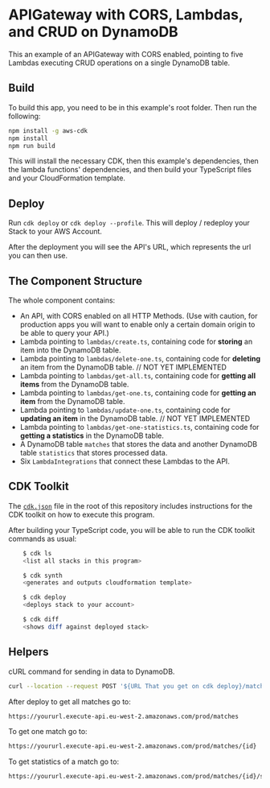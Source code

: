 # APIGateway with CORS, Lambdas, and CRUD on DynamoDB

This an example of an APIGateway with CORS enabled, pointing to five Lambdas executing CRUD operations on a single DynamoDB table.

## Build

To build this app, you need to be in this example's root folder. Then run the following:

```bash
npm install -g aws-cdk
npm install
npm run build
```

This will install the necessary CDK, then this example's dependencies, then the lambda functions' dependencies, and then build your TypeScript files and your CloudFormation template.

## Deploy

Run `cdk deploy` or `cdk deploy --profile`. This will deploy / redeploy your Stack to your AWS Account.

After the deployment you will see the API's URL, which represents the url you can then use.

## The Component Structure

The whole component contains:

- An API, with CORS enabled on all HTTP Methods. (Use with caution, for production apps you will want to enable only a certain domain origin to be able to query your API.)
- Lambda pointing to `lambdas/create.ts`, containing code for __storing__ an item  into the DynamoDB table.
- Lambda pointing to `lambdas/delete-one.ts`, containing code for __deleting__ an item from the DynamoDB table. // NOT YET IMPLEMENTED
- Lambda pointing to `lambdas/get-all.ts`, containing code for __getting all items__ from the DynamoDB table.
- Lambda pointing to `lambdas/get-one.ts`, containing code for __getting an item__ from the DynamoDB table.
- Lambda pointing to `lambdas/update-one.ts`, containing code for __updating an item__ in the DynamoDB table. // NOT YET IMPLEMENTED
- Lambda pointing to `lambdas/get-one-statistics.ts`, containing code for __getting a statistics__ in the DynamoDB table.
- A DynamoDB table `matches` that stores the data and another DynamoDB table `statistics` that stores processed data.
- Six `LambdaIntegrations` that connect these Lambdas to the API.

## CDK Toolkit

The [`cdk.json`](./cdk.json) file in the root of this repository includes
instructions for the CDK toolkit on how to execute this program.

After building your TypeScript code, you will be able to run the CDK toolkit commands as usual:

```bash
    $ cdk ls
    <list all stacks in this program>

    $ cdk synth
    <generates and outputs cloudformation template>

    $ cdk deploy
    <deploys stack to your account>

    $ cdk diff
    <shows diff against deployed stack>
```

## Helpers

cURL command for sending in data to DynamoDB.

```bash
curl --location --request POST '${URL That you get on cdk deploy}/matches' --header 'Content-Type: application/json' --user aws_access_key_id:aws_secret_access_key --aws-sigv4 'aws:amz:eu-west-2:execute-api' --data-raw '{"match_id": "54321", "timestamptmp":"2023-06-22T19:45:30Z", "team":"FC Barcelona", "opponent":"Real Madrid", "event_type":"goal", "event_details":{ "player":{"playerName":"Lionel Messi", "position":"Forward", "number":10}, "goal_type":"penality", "minute":30, "assist": {"playerName":"Sergio Busquete", "position":"Midfielder", "number":9}, "video_url":"https://example.com/goal_video.mp4"}}'
```

After deploy to get all matches go to:

```bash
https://yoururl.execute-api.eu-west-2.amazonaws.com/prod/matches
```
To get one match go to:
```bash
https://yoururl.execute-api.eu-west-2.amazonaws.com/prod/matches/{id}
```
To get statistics of a match go to:
```bash
https://yoururl.execute-api.eu-west-2.amazonaws.com/prod/matches/{id}/statistics
```
